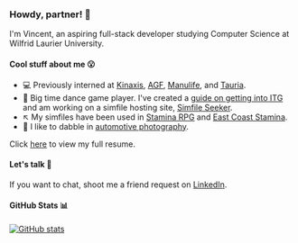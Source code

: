 ### Howdy, partner! 🤠
I'm Vincent, an aspiring full-stack developer studying Computer Science at Wilfrid Laurier University.

#### Cool stuff about me 😮
- 💻 Previously interned at [Kinaxis](https://kinaxis.com/), [AGF](https://www.agf.com/ca/en/index.jsp), [Manulife](https://www.manulife.ca/personal.html), and [Tauria](https://www.tauria.com/). 
- 🎵 Big time dance game player. I've created a [guide on getting into ITG](https://nvplus.github.io/itg-guide/) and am working on a simfile hosting site, [Simfile Seeker](https://docs.google.com/document/d/1O6RBPoQojnP9kBA6iOS6MxRWgj9FZNezi6O07wKNjU4/edit?usp=sharing).
- ↖️ My simfiles have been used in [Stamina RPG](https://srpg5.groovestats.com/) and [East Coast Stamina](https://ecs10.groovestats.com/).
- 📸 I like to dabble in [automotive photography](https://www.instagram.com/nv.zn6/).

Click [here](https://github.com/nvplus/nvplus/blob/main/Resume%20-%20GitHub.pdf) to view my full resume.

#### Let's talk 💬
If you want to chat, shoot me a friend request on [LinkedIn](https://www.linkedin.com/in/nguvinc/).

#### GitHub Stats 📊
[![GitHub stats](https://github-readme-stats.vercel.app/api?username=nvplus)](https://github.com/anuraghazra/github-readme-stats)
